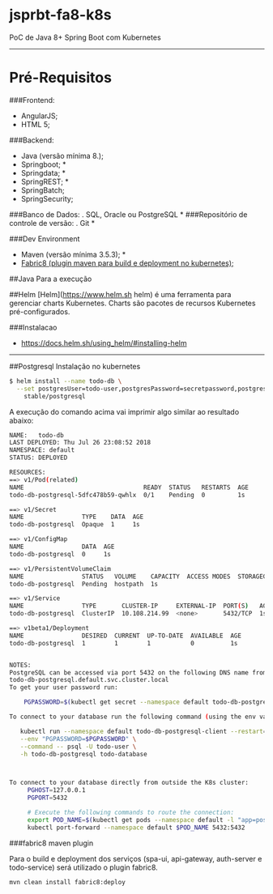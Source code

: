 # jsprbt-fa8-k8s
PoC de Java 8+ Spring Boot com Kubernetes 


---
# Pré-Requisitos

###Frontend:
* AngularJS;
* HTML 5;

###Backend:
* Java (versão mínima 8.);
* Springboot; *
* Springdata; *
* SpringREST; *
* SpringBatch;
* SpringSecurity;

###Banco de Dados:
. SQL, Oracle ou PostgreSQL *
###Repositório de controle de versão:
. Git *


###Dev Environment
* Maven (versão mínima 3.5.3); *
* [Fabric8 (plugin maven para build e deployment no kubernetes);](http://spring.fabric8.io "fabric8")  


##Java
Para a execução


##Helm
[Helm](https://www.helm.sh helm) é uma ferramenta para gerenciar charts Kubernetes. Charts são pacotes 
de recursos Kubernetes pré-configurados.

###Instalacao
* https://docs.helm.sh/using_helm/#installing-helm

---
##Postgresql
Instalação no kubernetes 

```bash
$ helm install --name todo-db \
  --set postgresUser=todo-user,postgresPassword=secretpassword,postgresDatabase=todo-database \
    stable/postgresql
```

A execução do comando acima vai imprimir algo similar ao resultado abaixo: 

```bash
NAME:   todo-db
LAST DEPLOYED: Thu Jul 26 23:08:52 2018
NAMESPACE: default
STATUS: DEPLOYED

RESOURCES:
==> v1/Pod(related)
NAME                                 READY  STATUS   RESTARTS  AGE
todo-db-postgresql-5dfc478b59-qwhlx  0/1    Pending  0         1s

==> v1/Secret
NAME                TYPE    DATA  AGE
todo-db-postgresql  Opaque  1     1s

==> v1/ConfigMap
NAME                DATA  AGE
todo-db-postgresql  0     1s

==> v1/PersistentVolumeClaim
NAME                STATUS   VOLUME    CAPACITY  ACCESS MODES  STORAGECLASS  AGE
todo-db-postgresql  Pending  hostpath  1s

==> v1/Service
NAME                TYPE       CLUSTER-IP     EXTERNAL-IP  PORT(S)   AGE
todo-db-postgresql  ClusterIP  10.108.214.99  <none>       5432/TCP  1s

==> v1beta1/Deployment
NAME                DESIRED  CURRENT  UP-TO-DATE  AVAILABLE  AGE
todo-db-postgresql  1        1        1           0          1s


NOTES:
PostgreSQL can be accessed via port 5432 on the following DNS name from within your cluster:
todo-db-postgresql.default.svc.cluster.local
To get your user password run:

    PGPASSWORD=$(kubectl get secret --namespace default todo-db-postgresql -o jsonpath="{.data.postgres-password}" | base64 --decode; echo)

To connect to your database run the following command (using the env variable from above):

   kubectl run --namespace default todo-db-postgresql-client --restart=Never --rm --tty -i --image postgres \
   --env "PGPASSWORD=$PGPASSWORD" \
   --command -- psql -U todo-user \
   -h todo-db-postgresql todo-database



To connect to your database directly from outside the K8s cluster:
     PGHOST=127.0.0.1
     PGPORT=5432

     # Execute the following commands to route the connection:
     export POD_NAME=$(kubectl get pods --namespace default -l "app=postgresql,release=todo-db" -o jsonpath="{.items[0].metadata.name}")
     kubectl port-forward --namespace default $POD_NAME 5432:5432

```


###fabric8 maven plugin

Para o build e deployment dos serviços (spa-ui, api-gateway, auth-server e todo-service) será utilizado o plugin fabric8. 

```bash
mvn clean install fabric8:deploy
```

